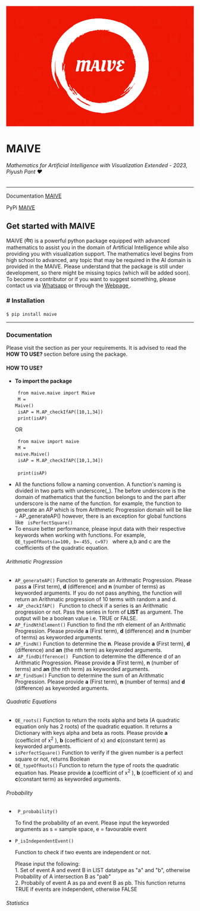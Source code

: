 <img src = "/assets/pictures/MAIVE%20LOGO.png">

# MAIVE

###### Mathematics for Artificial Intelligence with Visualization Extended - 2023, Piyush Pant :heart:

<hr>

Documentation <a target="_blank" rel="noopener" href="https://piyushwithpant.github.io/MAIVE/" title="MAIVE webpage" >MAIVE</a>

PyPi <a target="_blank" rel="noopener" href="https://pypi.org/project/MAIVE/" title="PYPI Maive" >MAIVE</a>

## Get started with MAIVE

MAIVE (मैव) is a powerful python package equipped with advanced mathematics to assist you in the domain of Artificial Intelligence while also providing you with visualization support. The mathematics level begins from high school to advanced, any topic that may be required in the AI domain is provided in the MAIVE. Please understand that the package is still under development, so there might be missing topics (which will be added soon). To become a contributor or if you want to suggest something, please contact us via
<a target="_blank" rel="noopener" href="https://wa.me/919145728659" title="Whatsapp | Piyush Pant" >Whatsapp</a>
or through the
<a href="https://piyushwithpant.github.io/" target="_blank" rel="noopener" title="Webpage | Piyush Pant" >Webpage </a>.

### # Installation

`$ pip install maive`

<hr>

### Documentation

Please visit the section as per your requirements. It is advised to
read the <b> HOW TO USE? </b> section before using the package.

#### HOW TO USE?

<ul>
  <li>
    <b> To import the package </b>

<code > from maive.maive import Maive </code>
<br />
<code > M = Maive() </code>
<br />
<code > isAP = M.AP_checkIfAP([10,1,34]) </code>
<br />
<code > print(isAP) </code>

OR

<code > from maive import maive </code>
<br />
<code > M = maive.Maive() </code>
<br />
<code > isAP = M.AP_checkIfAP([10,1,34]) </code>
<br />
<code > print(isAP) </code>

  </li>
  <li>
 All the functions follow a naming convention. A function's naming is divided in two parts with underscore(_). The before underscore is the domain of mathematics that the function belongs to and the part after underscore is the name of the function. for example, the function to generate an AP which is from Arithmetic Progression domain will be like - <code?>AP_generateAP()</code>
however, there is an exception for global functions like
<code> isPerfectSquare() </code>

  </li>
  <li>
 To ensure better performance, please input data with their respective keywords when working with functions. For example, <code> QE_typeOfRoots(a=100, b=-455, c=97) </code> where a,b and c are the coefficients of the quadratic equation.
  </li>
</ul>

<h6>Arithmatic Progression</h6>

<ul>
  <li >
    <code>AP_generateAP()</code>
 Function to generate an Arithmatic Progression. Please pass <b>a</b> (First term), <b>d</b> (difference) and <b>n</b> (number of terms) as keyworded arguments. If you do not pass anything, the function will return an Arithmatic progression of 10 terms with random a and d.

  </li>

<li >
  <code> AP_checkIfAP() </code>
    Function to check if a series is an Arithmatic
    progression or not. Pass the series in form of
    <b>LIST</b> as argument. The output will be a boolean
    value i.e. TRUE or FALSE.
</li>
<li >
  <code>AP_findNthElement()</code>
    Function to find the nth element of an Arithmatic
    Progression. Please provide <b>a</b> (First term),
    <b>d</b> (difference) and <b>n</b> (number of terms) as
    keyworded arguments.
</li>
<li >
  <code>AP_findN()</code>
    Function to determine the <b>n</b>. Please provide
    <b>a</b> (First term), <b>d</b> (difference) and
    <b>an</b> (the nth term) as keyworded arguments.
</li>
<li >
  <code> AP_findDifference() </code>
    Function to determine the difference d of an Arithmatic
    Progression. Please provide
    <b>a</b> (First term), <b>n</b> (number of terms) and
    <b>an</b> (the nth term) as keyworded arguments.
</li>
<li >
  <code>AP_findSum()</code>
    Function to determine the sum of an Arithmatic
    Progression. Please provide <b>a</b> (First term),
    <b>n</b> (number of terms) and <b>d</b> (difference) as
    keyworded arguments.
</li>

</ul>

<h6>Quadratic Equations</h6>
<ul>

<li >
  <code>QE_roots()</code>
    Function to return the roots alpha and beta (A quadratic
    equation only has 2 roots) of the quadratic equation. It
    returns a Dictionary with keys alpha and beta as roots.
    Please provide <b>a</b> (coefficint of x<sup>2</sup> ),
    <b>b</b> (coefficient of x) and <b>c</b>(constant term)
    as keyworded arguments.
</li>
<li >
  <code>isPerfectSquare()</code>
    Function to verify if the given number is a perfect
    square or not, returns Boolean
</li>
<li >
  <code>QE_typeOfRoots()</code>
    Function to return the type of roots the quadratic
    equation has. Please provide <b>a</b> (coefficint of
    x<sup>2</sup> ), <b>b</b> (coefficient of x) and
    <b>c</b>(constant term) as keyworded arguments.
</li>
</ul>

<h6>Probability</h6>
<ul>
<li> 
<code> P_probability() </code> 
<p> To find the probability of an event. Please input the keyworded arguments as s = sample space, e = favourable event </p> 
</li> 
<li > 
<code>P_isIndependentEvent()</code> 
<p> Function to check if two events are independent or not. </p> 
<p> Please input the following: <br /> 1. Set of event A and event B in LIST datatype as "a" and "b", otherwise Probability of A intersection B as "pab" <br /> 2. Probabily of event A as pa and event B as pb. This function returns TRUE if events are independent, otherwise FALSE </p> 
</li>
</ul>

<h6>Statistics</h6>
<ul></ul>
